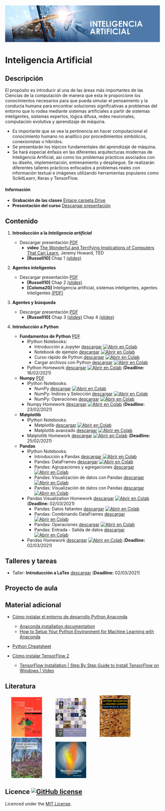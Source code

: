 [![banner](/_assets/pics/bannerAI.jpg)](https://github.com/marcoteran/machinelearning)
# Inteligencia Artificial

## Descripción

El propósito es introducir al una de las áreas más importantes de las Ciencias de la computación de manera que esta le proporcione los conocimientos necesarios para que pueda simular el pensamiento y la conducta humana para encontrar soluciones significativas a problemas del entorno que lo rodea mediante sistemas artificiales a partir de sistemas inteligentes, sistemas expertos, lógica difusa, redes neuronales, computación evolutiva y aprendizaje de máquina.
* Es importante que se vea la pertinencia en hacer computacional el conocimiento humano no analítico por procedimientos simbólicos, conexionistas o híbridos.
* Se presentarán los tópicos fundamentales del aprendizaje de máquina.
* Se hará especial énfasis en las diferentes arquitecturas modernas de Inteligencia Artificial, así como los problemas prácticos asociados con su diseño, implementación, entrenamiento y despliegue. Se realizarán diferentes talleres prácticos enfocados a problemas reales con información textual e imágenes utilizando herramientas populares como ScikitLearn, Keras y TensorFlow.

#### Información
* **Grabación de las clases** [Enlace carpeta Drive](https://drive.google.com/drive/folders/1VShsZirA-Q8iIZvqumn8Trm1PxqA3zL0?usp=sharing)
* **Presentación del curso** [Descargar presentación](https://github.com/marcoteran/machinelearning/raw/master/aditionalmaterial/syllabus/00_artificialintelligence_syllabus.pdf)

## Contenido

1. **Introducción a la *Inteligencia artificial***
	* Descargar presentación [PDF](https://github.com/marcoteran/machinelearning/raw/master/lectures/01_artificialintelligence_introduction.pdf)
		* **video** [The Wonderful and Terrifying Implications of Computers That Can Learn](https://www.ted.com/talks/jeremy_howard_the_wonderful_and_terrifying_implications_of_computers_that_can_learn), Jeremy Howard, TED
		* **[Russell10]** Chap 1 [(slides)](http://aima.eecs.berkeley.edu/slides-pdf/chapter01.pdf)

2. **Agentes inteligentes**
	* Descargar presentación [PDF](https://github.com/marcoteran/machinelearning/raw/master/lectures/02_artificialintelligence_intelligentagents.pdf)
		* **[Russell10]** Chap 2 [(slides)](http://aima.eecs.berkeley.edu/slides-pdf/chapter02.pdf)
		* **[Coloma20]** Inteligencia artificial, sistemas inteligentes, agentes inteligentes [(PDF)](https://github.com/marcoteran/machinelearning/raw/master/aditionalmaterial/documentation/InteligenciaArtificialSistemasInteligentesAgentes.pdf)

3. **Agentes y búsqueda**
	* Descargar presentación [PDF](https://github.com/marcoteran/machinelearning/raw/master/lectures/03_artificialintelligence_problemsolvingandsearch.pdf)
		* **[Russell10]** Chap 3 [(slides)](http://aima.eecs.berkeley.edu/slides-pdf/chapter04.pdf) Chap 4 [(slides)](http://aima.eecs.berkeley.edu/slides-pdf/chapter04a.pdf)
		<!--* **[AI-edX]** Agents and Search [(slides)](http://ai.berkeley.edu/slides/Lecture%202%20--%20Uninformed%20Search/SP14%20CS188%20Lecture%202%20--%20Uninformed%20Search.pptx) [(video)](https://edge.edx.org/courses/course-v1:BerkeleyX+CS188x-SP16+SP16/courseware/a2dc8e2add91416a8f2a64410b3bf8e0/7c56230af88d467c9737344e2e76092e/)-->

4. **Introducción a Python**
	* **Fundamentos de Python** [PDF](https://github.com/marcoteran/machinelearning/raw/master/lectures/04_artificialintelligence_pythoncrashcourse.pdf)
		* IPython Notebooks:
			- Introducción a Jupyter [descargar](https://github.com/marcoteran/machinelearning/blob/master/notebooks/00_introtopython/01_artificialintelligence_jupyterintroduction.ipynb)
			[![Abrir en Colab](https://colab.research.google.com/assets/colab-badge.svg)](https://colab.research.google.com/github/marcoteran/machinelearning/blob/master/notebooks/00_introtopython/01_artificialintelligence_jupyterintroduction.ipynb)
			- Notebook de ejemplo [descargar](https://github.com/marcoteran/machinelearning/blob/master/notebooks/00_introtopython/02_artificialintelligence_notebookexample.ipynb)
			[![Abrir en Colab](https://colab.research.google.com/assets/colab-badge.svg)](https://colab.research.google.com/github/marcoteran/machinelearning/blob/master/notebooks/00_introtopython/02_artificialintelligence_notebookexample.ipynb)
			- Curso rápido de Python [descargar](https://github.com/marcoteran/machinelearning/blob/master/notebooks/00_introtopython/03_artificialintelligence_pythoncrashcourse.ipynb)
			[![Abrir en Colab](https://colab.research.google.com/assets/colab-badge.svg)](https://colab.research.google.com/github/marcoteran/machinelearning/blob/master/notebooks/00_introtopython/03_artificialintelligence_pythoncrashcourse.ipynb)
			- Cargar archivos con Python [descargar](https://github.com/marcoteran/machinelearning/blob/master/notebooks/00_introtopython/04_artificialintelligence_pythonloadingfiles.ipynb)
			[![Abrir en Colab](https://colab.research.google.com/assets/colab-badge.svg)](https://colab.research.google.com/github/marcoteran/machinelearning/blob/master/notebooks/00_introtopython/04_artificialintelligence_pythonloadingfiles.ipynb)
		* Python Homework [descargar](https://github.com/marcoteran/machinelearning/blob/master/notebooks/00_introtopython/05_artificialintelligence_pythoncrashcoursehomework.ipynb)
			[![Abrir en Colab](https://colab.research.google.com/assets/colab-badge.svg)](https://colab.research.google.com/github/marcoteran/machinelearning/blob/master/notebooks/00_introtopython/05_artificialintelligence_pythoncrashcoursehomework.ipynb)
			(**Deadline:** 16/02/2021)
	* **Numpy** [PDF](https://github.com/marcoteran/machinelearning/raw/master/lectures/05_artificialintelligence_numpy.pdf)
		* IPython Notebooks:
			- NumPy [descargar](https://github.com/marcoteran/machinelearning/blob/master/notebooks/00_introtopython/06_artificialintelligence_numpyarrays.ipynb)
			[![Abrir en Colab](https://colab.research.google.com/assets/colab-badge.svg)](https://colab.research.google.com/github/marcoteran/machinelearning/blob/master/notebooks/00_introtopython/06_artificialintelligence_numpyarrays.ipynb)
			- NumPy: Indices y Selección [descargar](https://github.com/marcoteran/machinelearning/blob/master/notebooks/00_introtopython/07_artificialintelligence_numpyinedexesandselection.ipynb)
			[![Abrir en Colab](https://colab.research.google.com/assets/colab-badge.svg)](https://colab.research.google.com/github/marcoteran/machinelearning/blob/master/notebooks/00_introtopython/07_artificialintelligence_numpyinedexesandselection.ipynb)
			- NumPy: Operaciones [descargar](https://github.com/marcoteran/machinelearning/blob/master/notebooks/00_introtopython/08_artificialintelligence_numpyoperations.ipynb)
			[![Abrir en Colab](https://colab.research.google.com/assets/colab-badge.svg)](https://colab.research.google.com/github/marcoteran/machinelearning/blob/master/notebooks/00_introtopython/08_artificialintelligence_numpyoperations.ipynb)
		* Numpy Homework [descargar](https://github.com/marcoteran/machinelearning/blob/master/notebooks/00_introtopython/09_artificialintelligence_numpyhomework.ipynb)
			[![Abrir en Colab](https://colab.research.google.com/assets/colab-badge.svg)](https://colab.research.google.com/github/marcoteran/machinelearning/blob/master/notebooks/00_introtopython/09_artificialintelligence_numpyhomework.ipynb)
			(**Deadline:** 23/02/2021)
	* **Matplotlib**
		* IPython Notebooks:
			- Matplotlib [descargar](https://github.com/marcoteran/machinelearning/blob/master/notebooks/00_introtopython/10_artificialintelligence_matplotlib.ipynb)
			[![Abrir en Colab](https://colab.research.google.com/assets/colab-badge.svg)](https://colab.research.google.com/github/marcoteran/machinelearning/blob/master/notebooks/00_introtopython/10_artificialintelligence_matplotlib.ipynb)
			- Matplotlib avanzado [descargar](https://github.com/marcoteran/machinelearning/blob/master/notebooks/00_introtopython/11_artificialintelligence_advancedmatplotlib.ipynb)
			[![Abrir en Colab](https://colab.research.google.com/assets/colab-badge.svg)](https://colab.research.google.com/github/marcoteran/machinelearning/blob/master/notebooks/00_introtopython/11_artificialintelligence_advancedmatplotlib.ipynb)
		* Matplotlib Homework [descargar](https://github.com/marcoteran/machinelearning/blob/master/notebooks/00_introtopython/12_artificialintelligence_matplotlibhomework.ipynb)
			[![Abrir en Colab](https://colab.research.google.com/assets/colab-badge.svg)](https://colab.research.google.com/github/marcoteran/machinelearning/blob/master/notebooks/00_introtopython/12_artificialintelligence_matplotlibhomework.ipynb)
			(**Deadline:** 25/02/2021)
	* **Pandas**
		* IPython Notebooks:
			- Introducción a Pandas [descargar](https://github.com/marcoteran/machinelearning/blob/master/notebooks/00_introtopython/13_artificialintelligence_pandasintroandseries.ipynb)
			[![Abrir en Colab](https://colab.research.google.com/assets/colab-badge.svg)](https://colab.research.google.com/github/marcoteran/machinelearning/blob/master/notebooks/00_introtopython/13_artificialintelligence_pandasintroandseries.ipynb)
			- Pandas: DataFrames [descargar](https://github.com/marcoteran/machinelearning/blob/master/notebooks/00_introtopython/14_artificialintelligence_pandasdataframes.ipynb)
			[![Abrir en Colab](https://colab.research.google.com/assets/colab-badge.svg)](https://colab.research.google.com/github/marcoteran/machinelearning/blob/master/notebooks/00_introtopython/14_artificialintelligence_pandasdataframes.ipynb)
			- Pandas: Agrupaciones y agregaciones [descargar](https://github.com/marcoteran/machinelearning/blob/master/notebooks/00_introtopython/11_artificialintelligence_advancedmatplotlib.ipynb)
			[![Abrir en Colab](https://colab.research.google.com/assets/colab-badge.svg)](https://colab.research.google.com/github/marcoteran/machinelearning/blob/master/notebooks/00_introtopython/11_artificialintelligence_advancedmatplotlib.ipynb)
			- Pandas: Visualización de datos con Pandas [descargar](https://github.com/marcoteran/machinelearning/blob/master/notebooks/00_introtopython/11_artificialintelligence_advancedmatplotlib.ipynb)
			[![Abrir en Colab](https://colab.research.google.com/assets/colab-badge.svg)](https://colab.research.google.com/github/marcoteran/machinelearning/blob/master/notebooks/00_introtopython/11_artificialintelligence_advancedmatplotlib.ipynb)
			- Pandas: Visualización de datos con Pandas [descargar](https://github.com/marcoteran/machinelearning/blob/master/notebooks/00_introtopython/11_artificialintelligence_advancedmatplotlib.ipynb)
			[![Abrir en Colab](https://colab.research.google.com/assets/colab-badge.svg)](https://colab.research.google.com/github/marcoteran/machinelearning/blob/master/notebooks/00_introtopython/11_artificialintelligence_advancedmatplotlib.ipynb)
		* Pandas Visualization Homework [descargar](https://github.com/marcoteran/machinelearning/blob/master/notebooks/00_introtopython/17_artificialintelligence_pandasvisualizationhomework.ipynb)
			[![Abrir en Colab](https://colab.research.google.com/assets/colab-badge.svg)](https://colab.research.google.com/github/marcoteran/machinelearning/blob/master/notebooks/00_introtopython/17_artificialintelligence_pandasvisualizationhomework.ipynb)
			(**Deadline:** 02/03/2021)
			- Pandas: Datos faltantes [descargar](https://github.com/marcoteran/machinelearning/blob/master/notebooks/00_introtopython/18_artificialintelligence_pandashiddendata.ipynb)
			[![Abrir en Colab](https://colab.research.google.com/assets/colab-badge.svg)](https://colab.research.google.com/github/marcoteran/machinelearning/blob/master/notebooks/00_introtopython/18_artificialintelligence_pandashiddendata.ipynb)
			- Pandas: Combinando DataFrames [descargar](https://github.com/marcoteran/machinelearning/blob/master/notebooks/00_introtopython/19_artificialintelligence_pandasdfcombination.ipynb)
			[![Abrir en Colab](https://colab.research.google.com/assets/colab-badge.svg)](https://colab.research.google.com/github/marcoteran/machinelearning/blob/master/notebooks/00_introtopython/19_artificialintelligence_pandasdfcombination.ipynb)
			- Pandas: Operaciones [descargar](https://github.com/marcoteran/machinelearning/blob/master/notebooks/00_introtopython/20_artificialintelligence_pandasoperations.ipynb)
			[![Abrir en Colab](https://colab.research.google.com/assets/colab-badge.svg)](https://colab.research.google.com/github/marcoteran/machinelearning/blob/master/notebooks/00_introtopython/20_artificialintelligence_pandasoperations.ipynb)
			- Pandas: Entrada - Salida de datos [descargar](https://github.com/marcoteran/machinelearning/blob/master/notebooks/00_introtopython/21_artificialintelligence_pandasinout.ipynb)
			[![Abrir en Colab](https://colab.research.google.com/assets/colab-badge.svg)](https://colab.research.google.com/github/marcoteran/machinelearning/blob/master/notebooks/00_introtopython/21_artificialintelligence_pandasinout.ipynb)
		* Pandas Homework [descargar](https://github.com/marcoteran/machinelearning/blob/master/notebooks/00_introtopython/22_artificialintelligence_pandashomework.ipynb)
			[![Abrir en Colab](https://colab.research.google.com/assets/colab-badge.svg)](https://colab.research.google.com/github/marcoteran/machinelearning/blob/master/notebooks/00_introtopython/22_artificialintelligence_pandashomework.ipynb)
			(**Deadline:** 02/03/2021)


## Talleres y tareas

* Taller: **Introducción a LaTex** [descargar](https://github.com/marcoteran/machinelearning/raw/master/homeworks/artificialintelligence_introtolatex.pdf) (**Deadline:** 02/03/2021)

## Proyecto de aula


## Material adicional


* [Cómo instalar el entorno de desarrollo Python Anaconda](https://github.com/marcoteran/machinelearning/raw/master/aditionalmaterial/documentation/instalarPython_Anaconda.pdf)
	* [Anaconda installation documentation](https://docs.anaconda.com/anaconda/install/windows/)
	* [How to Setup Your Python Environment for Machine Learning with Anaconda](https://machinelearningmastery.com/setup-python-environment-machine-learning-deep-learning-anaconda/)

* [Python Cheatsheet](https://github.com/marcoteran/machinelearning/raw/master/aditionalmaterial/cheatsheetsandinfographics/pythoncheatsheets.pdf)

* [Cómo instalar TensorFlow 2](https://www.tensorflow.org/install?hl=es-419)
	* [TensorFlow Installation | Step By Step Guide to Install TensorFlow on Windows | Video](https://www.youtube.com/watch?v=s4Lcf9du9L8)

## Literatura

<p float="left">

[<img src="/_assets/pics/DudaPatternclassification.jpg" width="100" alt="Richard O. Duda - Pattern classification" title="Richard O. Duda - Pattern classification" hspace="20">](https://github.com/marcoteran/deeplearningmodule/raw/main/aditionalmaterial/books/Richard%20O.%20Duda%20-%20Pattern%20classification.pdf)
[<img src="/_assets/pics/RussellArtificialIntelligence.jpg" width="100" alt="Stuart Russell - Artificial Intelligence_ A Modern Approach" title="Stuart Russell - Artificial Intelligence_ A Modern Approach" hspace="20">](https://github.com/marcoteran/machinelearning/raw/master/aditionalmaterial/books/Stuart%20Russell%20-%20Artificial%20Intelligence%20A%20Modern%20Approach.pdf)
[<img src="/_assets/pics/BishopPattern Recognition.jpg" width="100" alt="Christopher M. Bishop - Pattern Recognition and Machine Learning" title="Christopher M. Bishop - Pattern Recognition and Machine Learning" hspace="20">](https://github.com/marcoteran/deeplearningmodule/raw/main/aditionalmaterial/books/Christopher%20M.%20Bishop%20-%20Pattern%20Recognition%20and%20Machine%20Learning.pdf)
[<img src="/_assets/pics/IanGoodfellowDeepLearning.jpg" width="100" alt="Ian Goodfellow - Deep Learning" title="Ian Goodfellow - Deep Learning" hspace="20">](https://github.com/marcoteran/deeplearningmodule/raw/main/aditionalmaterial/books/Ian%20Goodfellow%20-%20Deep%20Learning.pdf)
[<img src="/_assets/pics/MurphyMachine Learning.jpg" width="100" alt="Kevin P. Murphy - Machine Learning_ A Probabilistic Perspective" title="Kevin P. Murphy - Machine Learning_ A Probabilistic Perspective" hspace="20">](https://github.com/marcoteran/deeplearningmodule/raw/main/aditionalmaterial/books/Kevin%20P.%20Murphy%20-%20Machine%20Learning_%20A%20Probabilistic%20Perspective.pdf)
</p>

## Licence [![GitHub license](https://img.shields.io/github/license/marcoteran/deeplearningmodule.svg)](https://github.com/marcoteran/deeplearningmodule/blob/master/LICENSE)

Licenced under the [MIT License](https://github.com/MinorMole/RcloneLab/blob/master/LICENSE).